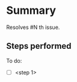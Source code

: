 # Summary

<A brief description of the pull request>

Resolves #N th issue.

## Steps performed

To do:

- [ ] <step 1>
